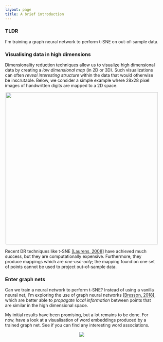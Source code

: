 ```yaml
---
layout: page
title: A brief introduction
---
```

### TLDR
I'm training a graph neural network to perform t-SNE on out-of-sample data.

### Visualising data in high dimensions
Dimensionality reduction techniques allow us to visualize high dimensional data by creating a _low dimensional map_ (in 2D or 3D). Such visualizations can often _reveal interesting structure_ within the data that would otherwise be inscrutable. Below, we consider a simple example where 28x28 pixel images of handwritten digits are mapped to a 2D space.
<center><img src="{{ site.baseurl }}/public/intro/mnist_tsne.png" width="500"></center>

Recent DR techniques like t-SNE [[Laurens, 2008]](https://lvdmaaten.github.io/publications/papers/JMLR_2008.pdf) have achieved much success, but they are computationally expensive. Furthermore, they produce mappings which are _one-use-only_; the mapping found on one set of points cannot be used to project out-of-sample data. 

### Enter graph nets
Can we train a neural network to perform t-SNE? Instead of using a vanilla neural net, I'm exploring the use of graph neural networks [[Bresson, 2018]](https://openreview.net/pdf?id=SJexcZc8G), which are better able to _propagate local information_ between points that are similar in the high dimensional space. 

My initial results have been promising, but a lot remains to be done. For now, have a look at a visualisation of word embeddings produced by a trained graph net. See if you can find any interesting word associations.
<center><img src="{{ site.baseurl }}/public/update_5/fasttext_train.png"></center>

